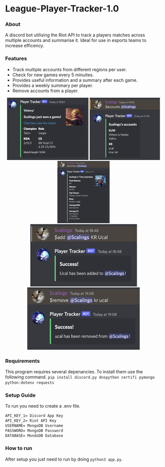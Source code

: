 # League-Player-Tracker-1.0
### About
A discord bot utilising the Riot API to track a players matches across multiple accounts and summarise it. Ideal for use in esports teams to increase efficency.

### Features
- Track multiple accounts from different regions per user. 
- Check for new games every 5 minuites. 
- Provides useful information and a summary after each game.
- Provides a weekly summary per player.
- Remove accounts from a player.

<p align="middle">
<img src="assets/victory.png" height="200">
<img src="assets/accounts.png" height="200">
<img src="assets/summary.png" height="200">
<img src="assets/add.png" height="200">
<img src="assets/remove.png" height="200">
</p>

### Requirements
This program requires several depenancies. To install them use the following command.
`pip install discord.py dnspython certifi pymongo python-dotenv requests`

### Setup Guide
To run you need to create a .env file.
```
API_KEY_1= Discord App Key
API_KEY_2= Riot API Key
USERNAME= MongoDB Username
PASSWORD= MongoDB Password
DATABASE= MondoDB Database
```

### How to run
After setup you just need to run by doing `python3 app.py`. 
